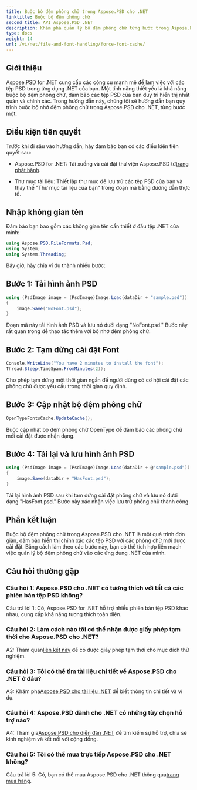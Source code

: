 ```yaml
---
title: Buộc bộ đệm phông chữ trong Aspose.PSD cho .NET
linktitle: Buộc bộ đệm phông chữ
second_title: API Aspose.PSD .NET
description: Khám phá quản lý bộ đệm phông chữ từng bước trong Aspose.PSD cho .NET. Đảm bảo hiển thị chính xác với thư viện .NET mạnh mẽ này.
type: docs
weight: 14
url: /vi/net/file-and-font-handling/force-font-cache/
---
```

## Giới thiệu

Aspose.PSD for .NET cung cấp các công cụ mạnh mẽ để làm việc với các tệp PSD trong ứng dụng .NET của bạn. Một tính năng thiết yếu là khả năng buộc bộ đệm phông chữ, đảm bảo các tệp PSD của bạn duy trì hiển thị nhất quán và chính xác. Trong hướng dẫn này, chúng tôi sẽ hướng dẫn bạn quy trình buộc bộ nhớ đệm phông chữ trong Aspose.PSD cho .NET, từng bước một.

## Điều kiện tiên quyết

Trước khi đi sâu vào hướng dẫn, hãy đảm bảo bạn có các điều kiện tiên quyết sau:

- Aspose.PSD for .NET: Tải xuống và cài đặt thư viện Aspose.PSD từ[trang phát hành](https://releases.aspose.com/psd/net/).

- Thư mục tài liệu: Thiết lập thư mục để lưu trữ các tệp PSD của bạn và thay thế "Thư mục tài liệu của bạn" trong đoạn mã bằng đường dẫn thực tế.

## Nhập không gian tên

Đảm bảo bạn bao gồm các không gian tên cần thiết ở đầu tệp .NET của mình:

```csharp
using Aspose.PSD.FileFormats.Psd;
using System;
using System.Threading;
```

Bây giờ, hãy chia ví dụ thành nhiều bước:

## Bước 1: Tải hình ảnh PSD

```csharp
using (PsdImage image = (PsdImage)Image.Load(dataDir + "sample.psd"))
{
    image.Save("NoFont.psd");
}
```

Đoạn mã này tải hình ảnh PSD và lưu nó dưới dạng "NoFont.psd." Bước này rất quan trọng để thao tác thêm với bộ nhớ đệm phông chữ.

## Bước 2: Tạm dừng cài đặt Font

```csharp
Console.WriteLine("You have 2 minutes to install the font");
Thread.Sleep(TimeSpan.FromMinutes(2));
```

Cho phép tạm dừng một thời gian ngắn để người dùng có cơ hội cài đặt các phông chữ được yêu cầu trong thời gian quy định.

## Bước 3: Cập nhật bộ đệm phông chữ

```csharp
OpenTypeFontsCache.UpdateCache();
```

Buộc cập nhật bộ đệm phông chữ OpenType để đảm bảo các phông chữ mới cài đặt được nhận dạng.

## Bước 4: Tải lại và lưu hình ảnh PSD

```csharp
using (PsdImage image = (PsdImage)Image.Load(dataDir + @"sample.psd"))
{
    image.Save(dataDir + "HasFont.psd");
}
```

Tải lại hình ảnh PSD sau khi tạm dừng cài đặt phông chữ và lưu nó dưới dạng "HasFont.psd." Bước này xác nhận việc lưu trữ phông chữ thành công.

## Phần kết luận

Buộc bộ đệm phông chữ trong Aspose.PSD cho .NET là một quá trình đơn giản, đảm bảo hiển thị chính xác các tệp PSD với các phông chữ mới được cài đặt. Bằng cách làm theo các bước này, bạn có thể tích hợp liền mạch việc quản lý bộ đệm phông chữ vào các ứng dụng .NET của mình.

## Câu hỏi thường gặp

### Câu hỏi 1: Aspose.PSD cho .NET có tương thích với tất cả các phiên bản tệp PSD không?

Câu trả lời 1: Có, Aspose.PSD for .NET hỗ trợ nhiều phiên bản tệp PSD khác nhau, cung cấp khả năng tương thích toàn diện.

### Câu hỏi 2: Làm cách nào tôi có thể nhận được giấy phép tạm thời cho Aspose.PSD cho .NET?

 A2: Tham quan[liên kết này](https://purchase.aspose.com/temporary-license/) để có được giấy phép tạm thời cho mục đích thử nghiệm.

### Câu hỏi 3: Tôi có thể tìm tài liệu chi tiết về Aspose.PSD cho .NET ở đâu?

 A3: Khám phá[Aspose.PSD cho tài liệu .NET](https://reference.aspose.com/psd/net/) để biết thông tin chi tiết và ví dụ.

### Câu hỏi 4: Aspose.PSD dành cho .NET có những tùy chọn hỗ trợ nào?

 A4: Tham gia[Aspose.PSD cho diễn đàn .NET](https://forum.aspose.com/c/psd/34) để tìm kiếm sự hỗ trợ, chia sẻ kinh nghiệm và kết nối với cộng đồng.

### Câu hỏi 5: Tôi có thể mua trực tiếp Aspose.PSD cho .NET không?

 Câu trả lời 5: Có, bạn có thể mua Aspose.PSD cho .NET thông qua[trang mua hàng](https://purchase.aspose.com/buy).
